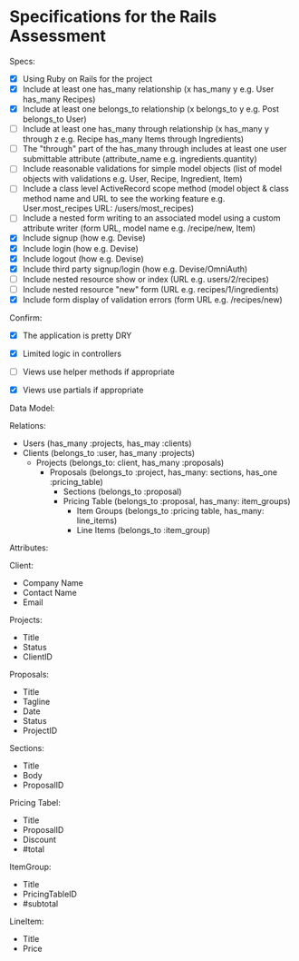 # Specifications for the Rails Assessment

Specs:
- [x] Using Ruby on Rails for the project
- [x] Include at least one has_many relationship (x has_many y e.g. User has_many Recipes)
- [x] Include at least one belongs_to relationship (x belongs_to y e.g. Post belongs_to User)
- [ ] Include at least one has_many through relationship (x has_many y through z e.g. Recipe has_many Items through Ingredients)
- [ ] The "through" part of the has_many through includes at least one user submittable attribute (attribute_name e.g. ingredients.quantity)
- [ ] Include reasonable validations for simple model objects (list of model objects with validations e.g. User, Recipe, Ingredient, Item)
- [ ] Include a class level ActiveRecord scope method (model object & class method name and URL to see the working feature e.g. User.most_recipes URL: /users/most_recipes)
- [ ] Include a nested form writing to an associated model using a custom attribute writer (form URL, model name e.g. /recipe/new, Item)
- [x] Include signup (how e.g. Devise)
- [x] Include login (how e.g. Devise)
- [x] Include logout (how e.g. Devise)
- [x] Include third party signup/login (how e.g. Devise/OmniAuth)
- [ ] Include nested resource show or index (URL e.g. users/2/recipes)
- [ ] Include nested resource "new" form (URL e.g. recipes/1/ingredients)
- [x] Include form display of validation errors (form URL e.g. /recipes/new)

Confirm:
- [x] The application is pretty DRY
- [x] Limited logic in controllers
- [ ] Views use helper methods if appropriate
- [x] Views use partials if appropriate


Data Model:

Relations:

- Users (has_many :projects, has_may :clients)
- Clients (belongs_to :user, has_many :projects)
  - Projects (belongs_to: client, has_many :proposals)
    - Proposals (belongs_to :project, has_many: sections, has_one :pricing_table)
      - Sections (belongs_to :proposal)
      - Pricing Table (belongs_to :proposal, has_many: item_groups)
        - Item Groups (belongs_to :pricing table, has_many: line_items)
        - Line Items (belongs_to :item_group)

Attributes:

Client:
- Company Name
- Contact Name
- Email

Projects:
- Title
- Status
- ClientID

Proposals:
- Title
- Tagline
- Date
- Status
- ProjectID

Sections:
- Title
- Body
- ProposalID

Pricing Tabel:
- Title
- ProposalID
- Discount
- #total

ItemGroup:
- Title
- PricingTableID
- #subtotal

LineItem:
- Title
- Price
